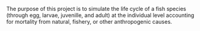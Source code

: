The purpose of this project is to simulate the life cycle of a fish species (through egg, larvae, juvenille, and adult) at the individual level accounting for mortality from natural, fishery, or other anthropogenic causes.
